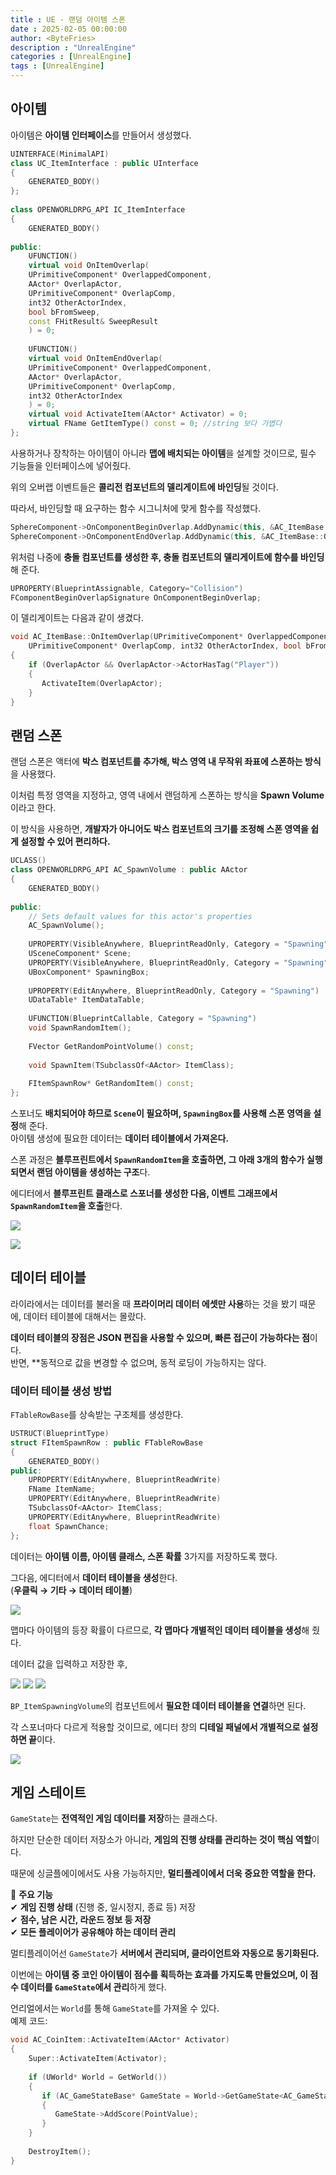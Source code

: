 ```yaml
---
title : UE - 랜덤 아이템 스폰
date : 2025-02-05 00:00:00
author: <ByteFries>
description : "UnrealEngine"
categories : [UnrealEngine]
tags : [UnrealEngine]
---
```


## <span style = "font-weight: 800;">**아이템**</span>

아이템은 **아이템 인터페이스**를 만들어서 생성했다.  

```cpp
UINTERFACE(MinimalAPI)  
class UC_ItemInterface : public UInterface  
{  
    GENERATED_BODY()  
};  
  
class OPENWORLDRPG_API IC_ItemInterface  
{  
    GENERATED_BODY()  
  
public:  
    UFUNCTION()  
    virtual void OnItemOverlap(  
    UPrimitiveComponent* OverlappedComponent,  
    AActor* OverlapActor,  
    UPrimitiveComponent* OverlapComp,  
    int32 OtherActorIndex,  
    bool bFromSweep,  
    const FHitResult& SweepResult  
    ) = 0;  
  
    UFUNCTION()  
    virtual void OnItemEndOverlap(  
    UPrimitiveComponent* OverlappedComponent,  
    AActor* OverlapActor,  
    UPrimitiveComponent* OverlapComp,  
    int32 OtherActorIndex  
    ) = 0;  
    virtual void ActivateItem(AActor* Activator) = 0;  
    virtual FName GetItemType() const = 0; //string 보다 가볍다  
};
```

사용하거나 장착하는 아이템이 아니라 **맵에 배치되는 아이템**을 설계할 것이므로, 필수 기능들을 인터페이스에 넣어줬다.  

위의 오버랩 이벤트들은 **콜리전 컴포넌트의 델리게이트에 바인딩**될 것이다.  

따라서, 바인딩할 때 요구하는 함수 시그니처에 맞게 함수를 작성했다.  

```cpp
SphereComponent->OnComponentBeginOverlap.AddDynamic(this, &AC_ItemBase::OnItemOverlap);  
SphereComponent->OnComponentEndOverlap.AddDynamic(this, &AC_ItemBase::OnItemEndOverlap);
```

위처럼 나중에 **충돌 컴포넌트를 생성한 후, 충돌 컴포넌트의 델리게이트에 함수를 바인딩**해 준다.  

```cpp
UPROPERTY(BlueprintAssignable, Category="Collision")  
FComponentBeginOverlapSignature OnComponentBeginOverlap;
```
이 델리게이트는 다음과 같이 생겼다.  

```cpp
void AC_ItemBase::OnItemOverlap(UPrimitiveComponent* OverlappedComponent, AActor* OverlapActor,  
    UPrimitiveComponent* OverlapComp, int32 OtherActorIndex, bool bFromSweep, const FHitResult& SweepResult)  
{  
    if (OverlapActor && OverlapActor->ActorHasTag("Player"))  
    {  
       ActivateItem(OverlapActor);  
    }  
}
```

## <span style = "font-weight: 800;">**랜덤 스폰**</span>

랜덤 스폰은 액터에 **박스 컴포넌트를 추가해, 박스 영역 내 무작위 좌표에 스폰하는 방식**을 사용했다.  

이처럼 특정 영역을 지정하고, 영역 내에서 랜덤하게 스폰하는 방식을 **Spawn Volume**이라고 한다.  

이 방식을 사용하면, **개발자가 아니어도 박스 컴포넌트의 크기를 조정해 스폰 영역을 쉽게 설정할 수 있어 편리하다.**  

```cpp
UCLASS()  
class OPENWORLDRPG_API AC_SpawnVolume : public AActor  
{  
    GENERATED_BODY()  
      
public:   
    // Sets default values for this actor's properties  
    AC_SpawnVolume();  
  
    UPROPERTY(VisibleAnywhere, BlueprintReadOnly, Category = "Spawning")  
    USceneComponent* Scene;  
    UPROPERTY(VisibleAnywhere, BlueprintReadOnly, Category = "Spawning")  
    UBoxComponent* SpawningBox;  
  
    UPROPERTY(EditAnywhere, BlueprintReadOnly, Category = "Spawning")  
    UDataTable* ItemDataTable;  
  
    UFUNCTION(BlueprintCallable, Category = "Spawning")  
    void SpawnRandomItem();  
   
	FVector GetRandomPointVolume() const;  
    
    void SpawnItem(TSubclassOf<AActor> ItemClass);  
    
    FItemSpawnRow* GetRandomItem() const;  
};
```

스포너도 **배치되어야 하므로 `Scene`이 필요하며, `SpawningBox`를 사용해 스폰 영역을 설정**해 준다.    
아이템 생성에 필요한 데이터는 **데이터 테이블에서 가져온다.**  

스폰 과정은 **블루프린트에서 `SpawnRandomItem`을 호출하면, 그 아래 3개의 함수가 실행되면서 랜덤 아이템을 생성하는 구조**다.  

에디터에서 **블루프린트 클래스로 스포너를 생성한 다음, 이벤트 그래프에서 `SpawnRandomItem`을 호출**한다.  

![](/assets/image/2025-02-06/SV1.png)

![](/assets/image/2025-02-06/SV2.png)


## <span style = "font-weight: 800;">**데이터 테이블**</span>

라이라에서는 데이터를 불러올 때 **프라이머리 데이터 에셋만 사용**하는 것을 봤기 때문에, 데이터 테이블에 대해서는 몰랐다.  

**데이터 테이블의 장점은 JSON 편집을 사용할 수 있으며, 빠른 접근이 가능하다는 점**이다.    
반면, **동적으로 값을 변경할 수 없으며, 동적 로딩이 가능하지는 않다.  

### <span style = "font-weight: 800;">**데이터 테이블 생성 방법**</span>

`FTableRowBase`를 상속받는 구조체를 생성한다.  

```cpp
USTRUCT(BlueprintType)  
struct FItemSpawnRow : public FTableRowBase  
{  
    GENERATED_BODY()  
public:  
    UPROPERTY(EditAnywhere, BlueprintReadWrite)  
    FName ItemName;  
    UPROPERTY(EditAnywhere, BlueprintReadWrite)  
    TSubclassOf<AActor> ItemClass;  
    UPROPERTY(EditAnywhere, BlueprintReadWrite)  
    float SpawnChance;  
};
```

데이터는 **아이템 이름, 아이템 클래스, 스폰 확률** 3가지를 저장하도록 했다.  

그다음, 에디터에서 **데이터 테이블을 생성**한다.  
(**우클릭 → 기타 → 데이터 테이블**)  

![](/assets/image/2025-02-06/DT1.png)

맵마다 아이템의 등장 확률이 다르므로, **각 맵마다 개별적인 데이터 테이블을 생성**해 줬다.  

데이터 값을 입력하고 저장한 후,  

![](/assets/image/2025-02-06/DT2.png)
![](/assets/image/2025-02-06/DT3.png)
![](/assets/image/2025-02-06/DT4.png)

`BP_ItemSpawningVolume`의 컴포넌트에서 **필요한 데이터 테이블을 연결**하면 된다.  

각 스포너마다 다르게 적용할 것이므로, 에디터 창의 **디테일 패널에서 개별적으로 설정하면 끝**이다.  

![](/assets/image/2025-02-06/DT4.png)

## <span style = "font-weight: 800;">**게임 스테이트**</span>

`GameState`는 **전역적인 게임 데이터를 저장**하는 클래스다.  

하지만 단순한 데이터 저장소가 아니라, **게임의 진행 상태를 관리하는 것이 핵심 역할**이다.  

때문에 싱글플에이에서도 사용 가능하지만, **멀티플레이에서 더욱 중요한 역할을 한다.**

📌 **주요 기능**  
✔ **게임 진행 상태** (진행 중, 일시정지, 종료 등) 저장  
✔ **점수, 남은 시간, 라운드 정보 등 저장**  
✔ **모든 플레이어가 공유해야 하는 데이터 관리**  

멀티플레이어선 `GameState`가 **서버에서 관리되며, 클라이언트와 자동으로 동기화된다.**  

이번에는 **아이템 중 코인 아이템이 점수를 획득하는 효과를 가지도록 만들었으며, 이 점수 데이터를 `GameState`에서 관리**하게 했다.  

언리얼에서는 `World`를 통해 `GameState`를 가져올 수 있다.  
예제 코드:

```cpp
void AC_CoinItem::ActivateItem(AActor* Activator)  
{  
    Super::ActivateItem(Activator);  
  
    if (UWorld* World = GetWorld())  
    {  
       if (AC_GameStateBase* GameState = World->GetGameState<AC_GameStateBase>())  
       {  
          GameState->AddScore(PointValue);  
       }  
    }  
      
    DestroyItem();  
}
```
